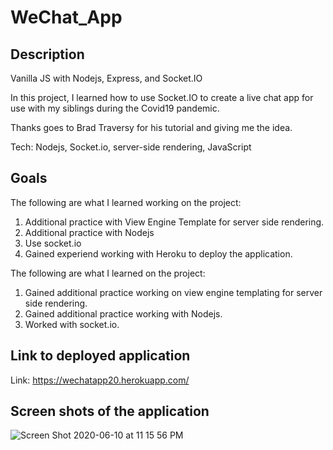 # WeChat_App

## Description

Vanilla JS with Nodejs, Express, and Socket.IO

In this project, I learned how to use Socket.IO to create a live chat app for use with my siblings during the Covid19 pandemic.

Thanks goes to Brad Traversy for his tutorial and giving me the idea.

Tech: Nodejs, Socket.io, server-side rendering, JavaScript

## Goals

The following are what I learned working on the project:

<ol>
    <li>
        Additional practice with View Engine Template for server side rendering.
    </li>
    <li>
        Additional practice with Nodejs
    </li>
    <li>
        Use socket.io
    </li>
    <li>
        Gained experiend working with Heroku to deploy the application.
    </li>
</ol>

The following are what I learned on the project:
  
  <ol>
  <li>Gained additional practice working on view engine templating for server side rendering.</li>
  <li>Gained additional practice working with Nodejs.</li>
  <li>Worked with socket.io.</li>
  </ol>


## Link to deployed application

Link: https://wechatapp20.herokuapp.com/

## Screen shots of the application

![Screen Shot 2020-06-10 at 11 15 56 PM](https://user-images.githubusercontent.com/46943342/84341325-d1a28f80-ab70-11ea-90d5-05217aca00d7.png)
